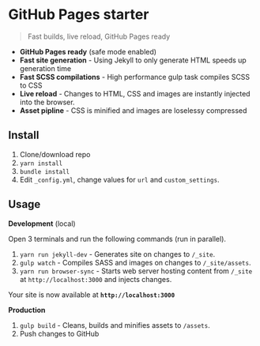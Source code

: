 # GitHub Pages starter
> Fast builds, live reload, GitHub Pages ready

* **GitHub Pages ready** (safe mode enabled)
* **Fast site generation** - Using Jekyll to only generate HTML speeds up generation time
* **Fast SCSS compilations** - High performance gulp task compiles SCSS to CSS
* **Live reload** - Changes to HTML, CSS and images are instantly injected into the browser.
* **Asset pipline** - CSS is minified and images are loselessy compressed

## Install
1. Clone/download repo
2. `yarn install`
3. `bundle install`
4. Edit `_config.yml`, change values for `url` and `custom_settings`.

## Usage
**Development** (local)

Open 3 terminals and run the following commands (run in parallel).

1. `yarn run jekyll-dev` - Generates site on changes to `/_site`.
2. `gulp watch` - Compiles SASS and images on changes to `/_site/assets`.
3. `yarn run browser-sync` - Starts web server hosting content from `/_site` at `http://localhost:3000` and injects changes.

Your site is now available at **`http://localhost:3000`**

**Production**

1. `gulp build` - Cleans, builds and minifies assets to `/assets`.
2. Push changes to GitHub
